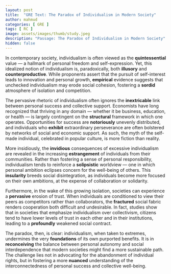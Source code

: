 ```yaml
---
layout: post
title:  "GRE Text: The Paradox of Individualism in Modern Society"
author: mahmud
categories: [ GRE ]
tags: [ RC ]
image: assets/images/thumb/study.jpeg
description: "Passage: The Paradox of Individualism in Modern Society"
hidden: false
---
```


In contemporary society, individualism is often viewed as the **quintessential** value — a hallmark of personal freedom and self-expression. Yet, this idealized notion of individualism is, paradoxically, both **illusory** and **counterproductive**. While proponents assert that the pursuit of self-interest leads to innovation and personal growth, **empirical** evidence suggests that unchecked individualism may erode social cohesion, fostering a **sordid** atmosphere of isolation and competition.

The pervasive rhetoric of individualism often ignores the **inextricable** link between personal success and collective support. Economists have long recognized that thriving in any domain — whether it be business, education, or health — is largely contingent on the **structural** framework in which one operates. Opportunities for success are **notoriously** unevenly distributed, and individuals who **exhibit** extraordinary perseverance are often bolstered by networks of social and economic support. As such, the myth of the self-made individual, celebrated in popular culture, is more fiction than reality.

More insidiously, the **invidious** consequences of excessive individualism are revealed in the increasing **estrangement** of individuals from their communities. Rather than fostering a sense of personal responsibility, individualism tends to reinforce a **solipsistic** worldview — one in which personal ambition eclipses concern for the well-being of others. This **insularity** breeds social disintegration, as individuals become more focused on their own ambitions, at the expense of collaboration or solidarity.

Furthermore, in the wake of this growing isolation, societies can experience a **pervasive** erosion of trust. When individuals are conditioned to view their peers as competitors rather than collaborators, the **fractured** social fabric renders cooperation both difficult and undesirable. In fact, studies show that in societies that emphasize individualism over collectivism, citizens tend to have lower levels of trust in each other and in their institutions, leading to a **profoundly** weakened social contract.

The paradox, then, is clear: individualism, when taken to extremes, undermines the very **foundations** of its own purported benefits. It is in **reconceiving** the balance between personal autonomy and social interdependence that modern societies might find a more sustainable path. The challenge lies not in advocating for the abandonment of individual rights, but in fostering a more **nuanced** understanding of the interconnectedness of personal success and collective well-being.

